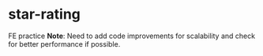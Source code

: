 # star-rating
FE practice 
**Note**: Need to add code improvements for scalability and check for better performance if possible. 
